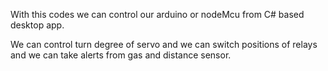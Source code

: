 With this codes we can control our arduino or nodeMcu from C# based desktop app.

We can control turn degree of servo and we can switch positions of relays and
we can take alerts from gas and distance sensor.

